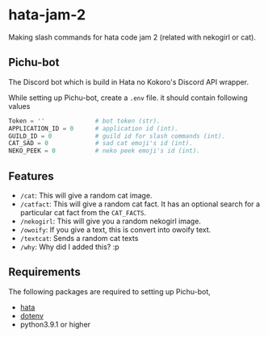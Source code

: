 # hata-jam-2
Making slash commands for hata code jam 2 (related with nekogirl or cat).


## Pichu-bot
The Discord bot which is build in Hata no Kokoro's Discord API wrapper.

While setting up Pichu-bot, create a `.env` file. it should contain following values
```py
Token = ''              # bot token (str).
APPLICATION_ID = 0      # application id (int).
GUILD_ID = 0            # guild id for slash commands (int).
CAT_SAD = 0             # sad cat emoji's id (int).
NEKO_PEEK = 0           # neko peek emoji's id (int).
```


## Features
- `/cat`: This will give a random cat image.
- `/catfact`: This will give a random cat fact. It has an optional search for a particular cat fact from the `CAT_FACTS`.
- `/nekogirl`: This will give you a random nekogirl image.
- `/owoify`: If you give a text, this is convert into owoify text.
- `/textcat`: Sends a random cat texts
- `/why`: Why did I added this? :p


## Requirements
The following packages are required to setting up Pichu-bot,
- [hata](https://www.github.com/HuyaneMatsu/hata)
- [dotenv](https://pypi.org/project/python-dotenv/)
- python3.9.1 or higher

